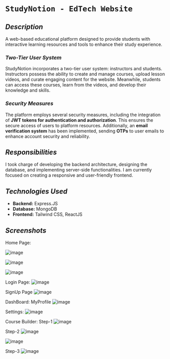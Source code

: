 # `StudyNotion - EdTech Website`

## _Description_

A web-based educational platform designed to provide students with interactive learning resources and tools to enhance their study experience.

### _Two-Tier User System_

StudyNotion incorporates a two-tier user system: instructors and students. Instructors possess the ability to create and manage courses, upload lesson videos, and curate engaging content for the website. Meanwhile, students can access these courses, learn from the videos, and develop their knowledge and skills.

### _Security Measures_

The platform employs several security measures, including the integration of **JWT tokens for authentication and authorization**. This ensures the secure access of users to platform resources. Additionally, an **email verification system** has been implemented, sending **OTPs** to user emails to enhance account security and reliability.

## _Responsibilities_

I took charge of developing the backend architecture, designing the database, and implementing server-side functionalities. I am currently focused on creating a responsive and user-friendly frontend.

## _Technologies Used_

- **Backend:** Express.JS
- **Database:** MongoDB
- **Frontend:** Tailwind CSS, ReactJS

## _Screenshots_
Home Page:
 
![image](https://github.com/VinarsPatel/StudyNotion/assets/113799258/f5854510-90cd-44b1-a5a5-66d0b71596cd)

![image](https://github.com/VinarsPatel/StudyNotion/assets/113799258/c25db295-202a-43da-83ab-4f8d8a751c8b)

![image](https://github.com/VinarsPatel/StudyNotion/assets/113799258/56dd9114-f5db-46c4-aae5-8eddda3fd76e)

Login Page:
![image](https://github.com/VinarsPatel/StudyNotion/assets/113799258/ec7a01af-4f91-4eb7-be39-fa205386549f)

SignUp Page
![image](https://github.com/VinarsPatel/StudyNotion/assets/113799258/51f5b540-f289-48e9-bd10-228ac5e9c02d)

DashBoard:
  MyProfile
![image](https://github.com/VinarsPatel/StudyNotion/assets/113799258/8daeb1f2-2b41-4214-8860-e0f1763263f6)

Settings:
![image](https://github.com/VinarsPatel/StudyNotion/assets/113799258/db4e6309-1ffc-4990-a5cc-8ad243ea2588)

Course Builder:
Step-1
![image](https://github.com/VinarsPatel/StudyNotion/assets/113799258/74f65bcc-c6b2-4a70-afc5-93114ff991e6)

Step-2
![image](https://github.com/VinarsPatel/StudyNotion/assets/113799258/cef08550-9aa2-42d5-8f16-f9c711c22000)

![image](https://github.com/VinarsPatel/StudyNotion/assets/113799258/1199a4f8-8e6c-4133-838d-51db14dcdbca)

Step-3
![image](https://github.com/VinarsPatel/StudyNotion/assets/113799258/d4aa230d-cff1-433c-9361-30b03c03ae63)



